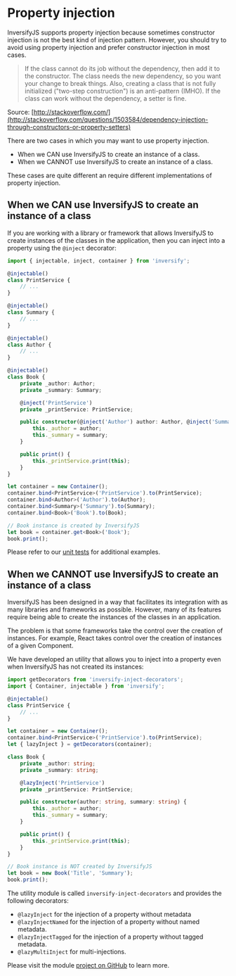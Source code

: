 # Property injection

InversifyJS supports property injection because sometimes constructor injection is not the best kind of injection pattern. However, you should try to avoid using property injection and prefer constructor injection in most cases.

> If the class cannot do its job without the dependency, then add it to the constructor. The class needs the new dependency, so you want your change to break things. Also, creating a class that is not fully initialized ("two-step construction") is an anti-pattern (IMHO). If the class can work without the dependency, a setter is fine.

Source: [http://stackoverflow.com/](http://stackoverflow.com/questions/1503584/dependency-injection-through-constructors-or-property-setters)

There are two cases in which you may want to use property injection.

-   When we CAN use InversifyJS to create an instance of a class.
-   When we CANNOT use InversifyJS to create an instance of a class.

These cases are quite different an require different implementations of property injection.

## When we CAN use InversifyJS to create an instance of a class

If you are working with a library or framework that allows InversifyJS
to create instances of the classes in the application, then you can inject into
a property using the `@inject` decorator:

```ts
import { injectable, inject, container } from 'inversify';

@injectable()
class PrintService {
	// ...
}

@injectable()
class Summary {
	// ...
}

@injectable()
class Author {
	// ...
}

@injectable()
class Book {
	private _author: Author;
	private _summary: Summary;

	@inject('PrintService')
	private _printService: PrintService;

	public constructor(@inject('Author') author: Author, @inject('Summary') summary: Summary) {
		this._author = author;
		this._summary = summary;
	}

	public print() {
		this._printService.print(this);
	}
}

let container = new Container();
container.bind<PrintService>('PrintService').to(PrintService);
container.bind<Author>('Author').to(Author);
container.bind<Summary>('Summary').to(Summary);
container.bind<Book>('Book').to(Book);

// Book instance is created by InversifyJS
let book = container.get<Book>('Book');
book.print();
```

Please refer to our [unit tests](https://github.com/inversify/InversifyJS/blob/master/test/annotation/inject.test.ts) for additional examples.

## When we CANNOT use InversifyJS to create an instance of a class

InversifyJS has been designed in a way that facilitates its integration with as many
libraries and frameworks as possible. However, many of its features require being able to
create the instances of the classes in an application.

The problem is that some frameworks take the control over the creation of instances.
For example, React takes control over the creation of instances of a given Component.

We have developed an utility that allows you to inject into a property even when
InversifyJS has not created its instances:

```ts
import getDecorators from 'inversify-inject-decorators';
import { Container, injectable } from 'inversify';

@injectable()
class PrintService {
	// ...
}

let container = new Container();
container.bind<PrintService>('PrintService').to(PrintService);
let { lazyInject } = getDecorators(container);

class Book {
	private _author: string;
	private _summary: string;

	@lazyInject('PrintService')
	private _printService: PrintService;

	public constructor(author: string, summary: string) {
		this._author = author;
		this._summary = summary;
	}

	public print() {
		this._printService.print(this);
	}
}

// Book instance is NOT created by InversifyJS
let book = new Book('Title', 'Summary');
book.print();
```

The utility module is called `inversify-inject-decorators`
and provides the following decorators:

-   `@lazyInject` for the injection of a property without metadata
-   `@lazyInjectNamed` for the injection of a property without named metadata.
-   `@lazyInjectTagged` for the injection of a property without tagged metadata.
-   `@lazyMultiInject` for multi-injections.

Please visit the module
[project on GitHub](https://github.com/inversify/inversify-inject-decorators)
to learn more.
